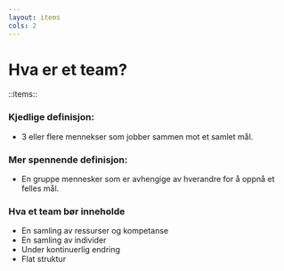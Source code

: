 ```yaml
---
layout: items
cols: 2
---
```


# Hva er et team?

::items::

<div>

### Kjedlige definisjon:
- 3 eller flere mennekser som jobber sammen mot et samlet mål.

### Mer spennende definisjon:
- En gruppe mennesker som er avhengige av hverandre for å oppnå et felles mål.

</div>

<div>

### Hva et team  bør inneholde

- En samling av ressurser og kompetanse
- En samling av individer
- Under kontinuerlig endring
- Flat struktur

</div>